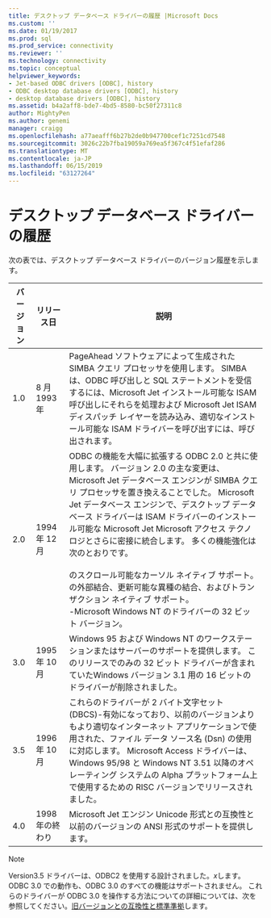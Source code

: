 ```yaml
---
title: デスクトップ データベース ドライバーの履歴 |Microsoft Docs
ms.custom: ''
ms.date: 01/19/2017
ms.prod: sql
ms.prod_service: connectivity
ms.reviewer: ''
ms.technology: connectivity
ms.topic: conceptual
helpviewer_keywords:
- Jet-based ODBC drivers [ODBC], history
- ODBC desktop database drivers [ODBC], history
- desktop database drivers [ODBC], history
ms.assetid: b4a2aff8-bde7-4bd5-8580-bc50f27311c8
author: MightyPen
ms.author: genemi
manager: craigg
ms.openlocfilehash: a77aeafff6b27b2de0b947700cef1c7251cd7548
ms.sourcegitcommit: 3026c22b7fba19059a769ea5f367c4f51efaf286
ms.translationtype: MT
ms.contentlocale: ja-JP
ms.lasthandoff: 06/15/2019
ms.locfileid: "63127264"
---
```

# <a name="history-of-the-desktop-database-drivers"></a>デスクトップ データベース ドライバーの履歴
次の表では、デスクトップ データベース ドライバーのバージョン履歴を示します。  
  
|バージョン|リリース日|説明|  
|-------------|------------------|-----------------|  
|1.0|8 月 1993 年|PageAhead ソフトウェアによって生成された SIMBA クエリ プロセッサを使用します。 SIMBA は、ODBC 呼び出しと SQL ステートメントを受信するには、Microsoft Jet インストール可能な ISAM 呼び出しにそれらを処理および Microsoft Jet ISAM ディスパッチ レイヤーを読み込み、適切なインストール可能な ISAM ドライバーを呼び出すには、呼び出されます。|  
|2.0|1994 年 12 月|ODBC の機能を大幅に拡張する ODBC 2.0 と共に使用します。 バージョン 2.0 の主な変更は、Microsoft Jet データベース エンジンが SIMBA クエリ プロセッサを置き換えることでした。 Microsoft Jet データベース エンジンで、デスクトップ データベース ドライバーは ISAM ドライバーのインストール可能な Microsoft Jet Microsoft アクセス テクノロジとさらに密接に統合します。 多くの機能強化は次のとおりです。<br /><br /> のスクロール可能なカーソル ネイティブ サポート。<br />の外部結合、更新可能な異種の結合、およびトランザクション ネイティブ サポート。<br />-Microsoft Windows NT のドライバーの 32 ビット バージョン。|  
|3.0|1995 年 10 月|Windows 95 および Windows NT のワークステーションまたはサーバーのサポートを提供します。 このリリースでのみの 32 ビット ドライバーが含まれていたWindows バージョン 3.1 用の 16 ビットのドライバーが削除されました。|  
|3.5|1996 年 10 月|これらのドライバーが 2 バイト文字セット (DBCS)-有効になっており、以前のバージョンよりもより適切なインターネット アプリケーションで使用された、ファイル データ ソース名 (Dsn) の使用に対応します。 Microsoft Access ドライバーは、Windows 95/98 と Windows NT 3.51 以降のオペレーティング システムの Alpha プラットフォーム上で使用するための RISC バージョンでリリースされました。|  
|4.0|1998 年の終わり|Microsoft Jet エンジン Unicode 形式との互換性と以前のバージョンの ANSI 形式のサポートを提供します。|  
  
> [!NOTE]  
>  Version3.5 ドライバーは、ODBC2 を使用する設計されました。*x*します。 ODBC 3.0 での動作も、ODBC 3.0 のすべての機能はサポートされません。 これらのドライバーが ODBC 3.0 を操作する方法についての詳細については、次を参照してください。[旧バージョンとの互換性と標準準拠](../../odbc/reference/develop-app/backward-compatibility-and-standards-compliance.md)します。
